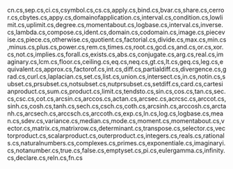 ﻿cn.cs,sep.cs,ci.cs,csymbol.cs,cs.cs,apply.cs,bind.cs,bvar.cs,share.cs,cerror.cs,cbytes.cs,appy.cs,domainofapplication.cs,interval.cs,condition.cs,lowlimit.cs,uplimit.cs,degree.cs,momentabout.cs,logbase.cs,interval.cs,inverse.cs,lambda.cs,compose.cs,ident.cs,domain.cs,codomain.cs,image.cs,piecevise.cs,piece.cs,otherwise.cs,quotient.cs,factorial.cs,divide.cs,max.cs,min.cs,minus.cs,plus.cs,power.cs,rem.cs,times.cs,root.cs,gcd.cs,and.cs,or.cs,xor.cs,not.cs,implies.cs,forall.cs,exists.cs,abs.cs,conjugate.cs,arg.cs,real.cs,imaginary.cs,lcm.cs,floor.cs,ceiling.cs,eq.cs,neq.cs,gt.cs,lt.cs,geq.cs,leg.cs,equivalent.cs,approx.cs,factorof.cs,int.cs,diff.cs,partialdiff.cs,divergence.cs,grad.cs,curl.cs,laplacian.cs,set.cs,list.cs,union.cs,intersect.cs,in.cs,notin.cs,subset.cs,prsubset.cs,notsubset.cs,nutprsubset.cs,setdiff.cs,card.cs,cartesianproduct.cs,sum.cs,product.cs,limit.cs,tendsto.cs,sin.cs,cos.cs,tan.cs,sec.cs,csc.cs,cot.cs,arcsin.cs,arccos.cs,actan.cs,arcsec.cs,acrcsc.cs,arccot.cs,sinh.cs,cosh.cs,tanh.cs,sech.cs,csch.cs,coth.cs,arcsinh.cs,arccosh.cs,arctanh.cs,arcsech.cs,arccsch.cs,arccoth.cs,exp.cs,ln.cs,log.cs,logbase.cs,mean.cs,sdev.cs,variance.cs,median.cs,mode.cs,moment.cs,momentabout.cs,vector.cs,matrix.cs,matrixrow.cs,determinant.cs,transpose.cs,selector.cs,vectorproduct.cs,scalarproduct.cs,outerproduct.cs,integers.cs,reals.cs,rationals.cs,naturalnumbers.cs,complexes.cs,primes.cs,exponentiale.cs,imaginaryi.cs,notanumber.cs,true.cs,false.cs,emptyset.cs,pi.cs,eulergamma.cs,infinity.cs,declare.cs,reln.cs,fn.cs